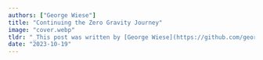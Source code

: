 ```yaml
---
authors: ["George Wiese"]
title: "Continuing the Zero Gravity Journey"
image: "cover.webp"
tldr: "_This post was written by [George Wiese](https://github.com/georgwiese) and [Artem Grigor](https://github.com/ElusAegis). After Zero Gravity's 1st place finish at [ZK Hack Lisbon in April](https://zkhack.dev/2023/07/11/zk-hack-lisbon/), PSE recognized the potential of the Zero Gravity project and provided a grant for further research in the ZKML area._"
date: "2023-10-19"
---
```

